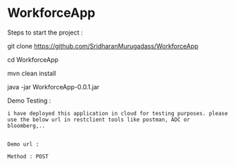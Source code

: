 # WorkforceApp


Steps to start the project :

git clone https://github.com/SridharanMurugadass/WorkforceApp

cd WorkforceApp

mvn clean install

java -jar WorkforceApp-0.0.1.jar




Demo Testing :

    i have deployed this application in cloud for testing purposes. please use the below url in restclient tools like postman, ADC or bloomberg,.. 
    
    
    Demo url : 
    
    Method : POST
